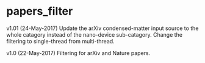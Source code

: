 # papers_filter

v1.01 (24-May-2017)
Update the arXiv condensed-matter input source to the whole catagory instead of the nano-device sub-catagory.
Change the filtering to single-thread from multi-thread.

v1.0 (22-May-2017)
Filtering for arXiv and Nature papers.
